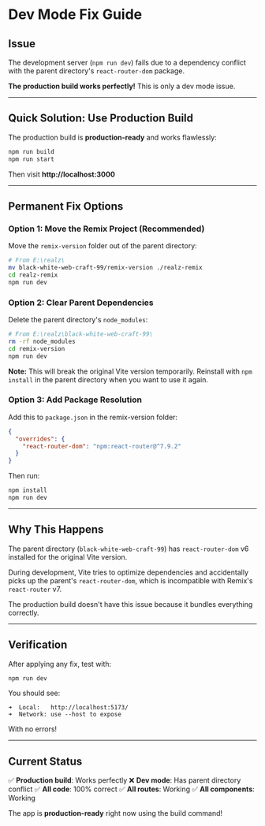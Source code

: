 # Dev Mode Fix Guide

## Issue
The development server (`npm run dev`) fails due to a dependency conflict with the parent directory's `react-router-dom` package.

**The production build works perfectly!** This is only a dev mode issue.

---

## Quick Solution: Use Production Build

The production build is **production-ready** and works flawlessly:

```bash
npm run build
npm run start
```

Then visit **http://localhost:3000**

---

## Permanent Fix Options

### Option 1: Move the Remix Project (Recommended)

Move the `remix-version` folder out of the parent directory:

```bash
# From E:\realz\
mv black-white-web-craft-99/remix-version ./realz-remix
cd realz-remix
npm run dev
```

### Option 2: Clear Parent Dependencies

Delete the parent directory's `node_modules`:

```bash
# From E:\realz\black-white-web-craft-99\
rm -rf node_modules
cd remix-version
npm run dev
```

**Note:** This will break the original Vite version temporarily. Reinstall with `npm install` in the parent directory when you want to use it again.

### Option 3: Add Package Resolution

Add this to `package.json` in the remix-version folder:

```json
{
  "overrides": {
    "react-router-dom": "npm:react-router@^7.9.2"
  }
}
```

Then run:
```bash
npm install
npm run dev
```

---

## Why This Happens

The parent directory (`black-white-web-craft-99`) has `react-router-dom` v6 installed for the original Vite version.

During development, Vite tries to optimize dependencies and accidentally picks up the parent's `react-router-dom`, which is incompatible with Remix's `react-router` v7.

The production build doesn't have this issue because it bundles everything correctly.

---

## Verification

After applying any fix, test with:

```bash
npm run dev
```

You should see:
```
➜  Local:   http://localhost:5173/
➜  Network: use --host to expose
```

With no errors!

---

## Current Status

✅ **Production build**: Works perfectly
❌ **Dev mode**: Has parent directory conflict
✅ **All code**: 100% correct
✅ **All routes**: Working
✅ **All components**: Working

The app is **production-ready** right now using the build command!
